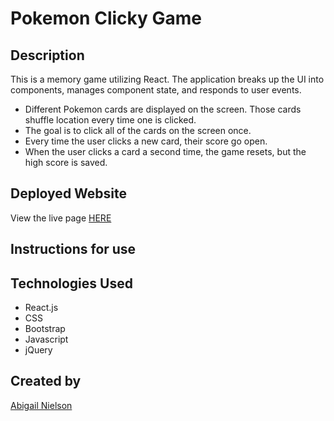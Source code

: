 # Pokemon Clicky Game

## Description
This is a memory game utilizing React. The application breaks up the UI into components, manages component state, and responds to user events.
* Different Pokemon cards are displayed on the screen. Those cards shuffle location every time one is clicked.
* The goal is to click all of the cards on the screen once.
* Every time the user clicks a new card, their score go open.
* When the user clicks a card a second time, the game resets, but the high score is saved.

## Deployed Website
View the live page <a href="#">HERE</a>
## Instructions for use

## Technologies Used
* React.js
* CSS
* Bootstrap
* Javascript
* jQuery

## Created by
<a href="https://github.com/aanielson">Abigail Nielson</a>